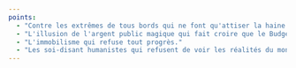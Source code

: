 ```yaml
---
points:
  - "Contre les extrêmes de tous bords qui ne font qu'attiser la haine."
  - "L'illusion de l'argent public magique qui fait croire que le Budget de l'État est sans limite."
  - "L'immobilisme qui refuse tout progrès."
  - "Les soi-disant humanistes qui refusent de voir les réalités du monde et qui en agissant ainsi ne font qu'attiser le populisme et les extrémismes religieux."
---
```

